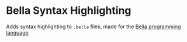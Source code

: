# Bella Syntax Highlighting

Adds syntax highlighting to `.bella` files, made for the [Bella programming language](https://github.com/MystPi/bella)